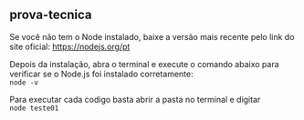 ## prova-tecnica

Se você não tem o Node instalado, baixe a versão mais recente pelo link do site oficial: https://nodejs.org/pt <br>


Depois da instalação, abra o terminal e execute o comando abaixo para verificar se o Node.js foi instalado corretamente:<br>
`node -v`<br>


Para executar cada codigo basta abrir a pasta no terminal e digitar <br>
`node teste01`<br>
